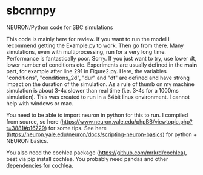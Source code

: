 # sbcnrnpy
NEURON/Python code for SBC simulations

This code is mainly here for review. If you want to run the model I recommend getting the Example.py to work. Then go from there. Many simulations, even with multiprocessing, run for a very long time. Performance is fantastically poor. Sorry. If you just want to try, use lower dt, lower number of conditions etc. Experiments are usually defined in the __main__ part, for example after line 291 in Figure2.py. Here, the variables "conditions", "conditions_2d", "dur" and "dt" are defined and have strong impact on the duration of the simulation. As a rule of thumb on my machine simulation is about 3-4x slower than real time (i.e. 3-4s for a 1000ms simulation).
This was created to run in a 64bit linux environment. I cannot help with windows or mac.

You need to be able to import neuron in python for this to run. I compiled from source, so here (https://www.neuron.yale.edu/phpBB/viewtopic.php?t=3881#p16729) for some tips. See here (https://neuron.yale.edu/neuron/docs/scripting-neuron-basics) for python + NEURON basics.

You also need the cochlea package (https://github.com/mrkrd/cochlea), best via pip install cochlea. You probably need pandas and other dependencies for cochlea.
